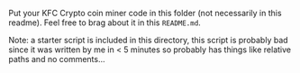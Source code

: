 Put your KFC Crypto coin miner code in this folder (not necessarily in this
readme).  Feel free to brag about it in this `README.md`.

Note: a starter script is included in this directory, this script is probably bad
since it was written by me in < 5 minutes so probably has things like relative paths
and no comments...

